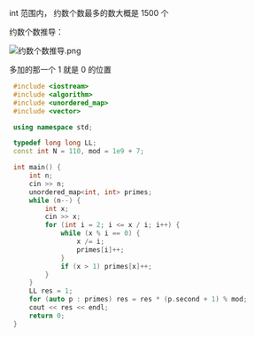int 范围内， 约数个数最多的数大概是 1500 个 

约数个数推导：

![约数个数推导.png](https://cdn.acwing.com/media/article/image/2021/08/30/101476_165c842709-约数个数推导.png) 

多加的那一个 1 就是 0 的位置


``` cpp 
 #include <iostream>
 #include <algorithm>
 #include <unordered_map>
 #include <vector>

 using namespace std;

 typedef long long LL;
 const int N = 110, mod = 1e9 + 7;

 int main() {
     int n;
     cin >> n;
     unordered_map<int, int> primes;
     while (n--) {
         int x;
         cin >> x;
         for (int i = 2; i <= x / i; i++) {
             while (x % i == 0) {
                 x /= i;
                 primes[i]++;
             }
             if (x > 1) primes[x]++;
         }
     }
     LL res = 1;
     for (auto p : primes) res = res * (p.second + 1) % mod;
     cout << res << endl;
     return 0;
 }
```